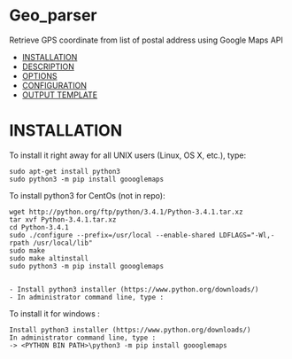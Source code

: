 # Geo_parser


Retrieve GPS coordinate from list of postal address using Google Maps API

- [INSTALLATION](#installation)
- [DESCRIPTION](#description)
- [OPTIONS](#options)
- [CONFIGURATION](#configuration)
- [OUTPUT TEMPLATE](#output-template)

# INSTALLATION

To install it right away for all UNIX users (Linux, OS X, etc.), type:

    sudo apt-get install python3
    sudo python3 -m pip install goooglemaps
    
To install python3 for CentOs (not in repo):

    wget http://python.org/ftp/python/3.4.1/Python-3.4.1.tar.xz
    tar xvf Python-3.4.1.tar.xz
    cd Python-3.4.1
    sudo ./configure --prefix=/usr/local --enable-shared LDFLAGS="-Wl,-rpath /usr/local/lib"
    sudo make
    sudo make altinstall
    sudo python3 -m pip install goooglemaps  
    

    - Install python3 installer (https://www.python.org/downloads/)
    - In administrator command line, type :
    
   
To install it for windows :

    Install python3 installer (https://www.python.org/downloads/)
    In administrator command line, type :
    -> <PYTHON BIN PATH>\python3 -m pip install goooglemaps  
    

